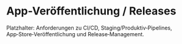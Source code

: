 # App-Veröffentlichung / Releases

Platzhalter: Anforderungen zu CI/CD, Staging/Produktiv‑Pipelines, App‑Store‑Veröffentlichung und Release‑Management.
